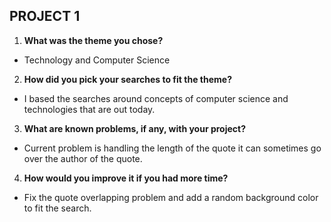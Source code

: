 ## PROJECT 1
1. **What was the theme you chose?**

 - Technology and Computer Science

2. **How did you pick your searches to fit the theme?**

 - I based the searches around concepts of computer science and technologies that are out today.

3. **What are known problems, if any, with your project?**

 - Current problem is handling the length of the quote it can sometimes go over the author of the quote.

4. **How would you improve it if you had more time?**

 - Fix the quote overlapping problem and add a random background color to fit the search.